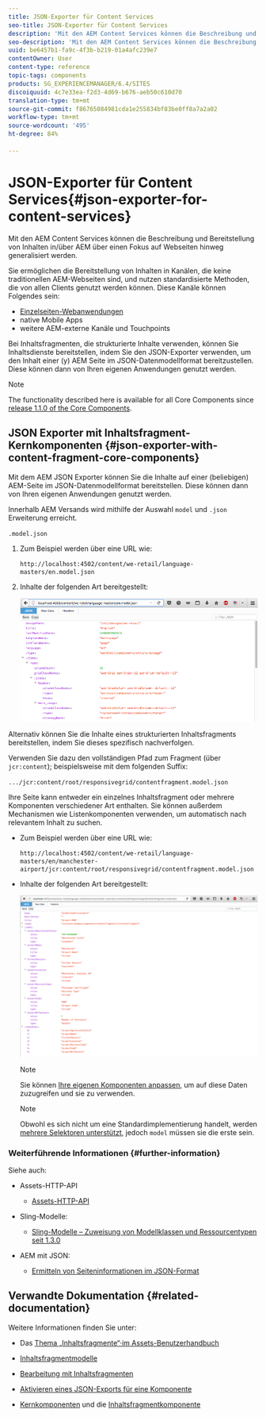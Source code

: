 ```yaml
---
title: JSON-Exporter für Content Services
seo-title: JSON-Exporter für Content Services
description: 'Mit den AEM Content Services können die Beschreibung und Bereitstellung von Inhalten in/über AEM über einen Fokus auf Webseiten hinweg generalisiert werden. Sie ermöglichen die Bereitstellung von Inhalten in Kanälen, die keine traditionellen AEM-Webseiten sind, und nutzen standardisierte Methoden, die von allen Clients genutzt werden können. '
seo-description: 'Mit den AEM Content Services können die Beschreibung und Bereitstellung von Inhalten in/über AEM über einen Fokus auf Webseiten hinweg generalisiert werden. Sie ermöglichen die Bereitstellung von Inhalten in Kanälen, die keine traditionellen AEM-Webseiten sind, und nutzen standardisierte Methoden, die von allen Clients genutzt werden können. '
uuid: be6457b1-fa9c-4f3b-b219-01a4afc239e7
contentOwner: User
content-type: reference
topic-tags: components
products: SG_EXPERIENCEMANAGER/6.4/SITES
discoiquuid: 4c7e33ea-f2d3-4d69-b676-aeb50c610d70
translation-type: tm+mt
source-git-commit: f86765084981cda1e255834bf83be0ff8a7a2a02
workflow-type: tm+mt
source-wordcount: '495'
ht-degree: 84%

---
```



# JSON-Exporter für Content Services{#json-exporter-for-content-services}

Mit den AEM Content Services können die Beschreibung und Bereitstellung von Inhalten in/über AEM über einen Fokus auf Webseiten hinweg generalisiert werden.

Sie ermöglichen die Bereitstellung von Inhalten in Kanälen, die keine traditionellen AEM-Webseiten sind, und nutzen standardisierte Methoden, die von allen Clients genutzt werden können. Diese Kanäle können Folgendes sein:

* [Einzelseiten-Webanwendungen](spa-walkthrough.md)
* native Mobile Apps
* weitere AEM-externe Kanäle und Touchpoints

Bei Inhaltsfragmenten, die strukturierte Inhalte verwenden, können Sie Inhaltsdienste bereitstellen, indem Sie den JSON-Exporter verwenden, um den Inhalt einer (y) AEM Seite im JSON-Datenmodellformat bereitzustellen. Diese können dann von Ihren eigenen Anwendungen genutzt werden.

>[!NOTE]
>
>The functionality described here is available for all Core Components since [release 1.1.0 of the Core Components](https://docs.adobe.com/content/docs/de/core-components/v1.html).

## JSON Exporter mit Inhaltsfragment-Kernkomponenten {#json-exporter-with-content-fragment-core-components}

Mit dem AEM JSON Exporter können Sie die Inhalte auf einer (beliebigen) AEM-Seite im JSON-Datenmodellformat bereitstellen. Diese können dann von Ihren eigenen Anwendungen genutzt werden.

Innerhalb AEM Versands wird mithilfe der Auswahl `model` und `.json` Erweiterung erreicht.

`.model.json`

1. Zum Beispiel werden über eine URL wie:

   ```shell
   http://localhost:4502/content/we-retail/language-masters/en.model.json
   ```

1. Inhalte der folgenden Art bereitgestellt:

   ![chlimage_1-192](assets/chlimage_1-192.png)

Alternativ können Sie die Inhalte eines strukturierten Inhaltsfragments bereitstellen, indem Sie dieses spezifisch nachverfolgen.

Verwenden Sie dazu den vollständigen Pfad zum Fragment (über `jcr:content`); beispielsweise mit dem folgenden Suffix:

`.../jcr:content/root/responsivegrid/contentfragment.model.json`

Ihre Seite kann entweder ein einzelnes Inhaltsfragment oder mehrere Komponenten verschiedener Art enthalten. Sie können außerdem Mechanismen wie Listenkomponenten verwenden, um automatisch nach relevantem Inhalt zu suchen.

* Zum Beispiel werden über eine URL wie:

   ```shell
   http://localhost:4502/content/we-retail/language-masters/en/manchester-airport/jcr:content/root/responsivegrid/contentfragment.model.json
   ```

* Inhalte der folgenden Art bereitgestellt:

   ![chlimage_1-193](assets/chlimage_1-193.png)

   >[!NOTE]
   >
   >Sie können [Ihre eigenen Komponenten anpassen](/help/sites-developing/json-exporter-components.md), um auf diese Daten zuzugreifen und sie zu verwenden.

   >[!NOTE]
   >
   >Obwohl es sich nicht um eine Standardimplementierung handelt, werden [mehrere Selektoren unterstützt,](json-exporter-components.md#multiple-selectors) jedoch `model` müssen sie die erste sein.

### Weiterführende Informationen {#further-information}

Siehe auch:

* Assets-HTTP-API  

   * [Assets-HTTP-API](/help/assets/mac-api-assets.md)

* Sling-Modelle:

   * [Sling-Modelle – Zuweisung von Modellklassen und Ressourcentypen seit 1.3.0](https://sling.apache.org/documentation/bundles/models.html#associating-a-model-class-with-a-resource-type-since-130)

* AEM mit JSON:

   * [Ermitteln von Seiteninformationen im JSON-Format](/help/sites-developing/pageinfo.md)

## Verwandte Dokumentation {#related-documentation}

Weitere Informationen finden Sie unter:

* Das [Thema „Inhaltsfragmente“·im Assets-Benutzerhandbuch](https://helpx.adobe.com/experience-manager/6-4/assets/user-guide.html?topic=/experience-manager/6-4/assets/morehelp/content-fragments.ug.js)

* [Inhaltsfragmentmodelle](/help/assets/content-fragments-models.md)
* [Bearbeitung mit Inhaltsfragmenten](/help/sites-authoring/content-fragments.md)
* [Aktivieren eines JSON-Exports für eine Komponente](/help/sites-developing/json-exporter-components.md)

* [Kernkomponenten](https://docs.adobe.com/content/help/de-DE/experience-manager-core-components/using/introduction.html) und die [Inhaltsfragmentkomponente](https://helpx.adobe.com/experience-manager/core-components/using/content-fragment-component.html)

